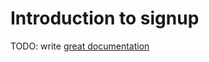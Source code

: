 # Introduction to signup

TODO: write [great documentation](http://jacobian.org/writing/what-to-write/)
